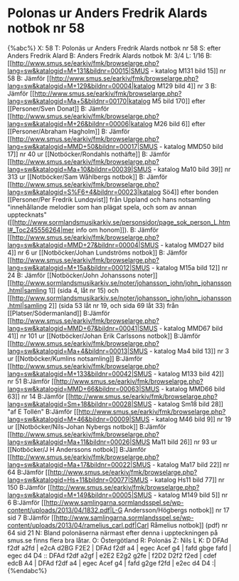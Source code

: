 # Polonas ur Anders Fredrik Alards notbok nr 58

{%abc%}
X: 58
T: Polonäs ur Anders Fredrik Alards notbok nr 58
S: efter Anders Fredrik Alard
B: Anders Fredrik Alards notbok
M: 3/4
L: 1/16
B: [[http://www.smus.se/earkiv/fmk/browselarge.php?lang=sw&katalogid=M+131&bildnr=00015|SMUS - katalog M131 bild 15]] nr 58
B: Jämför [[http://www.smus.se/earkiv/fmk/browselarge.php?lang=sw&katalogid=M+129&bildnr=00004|katalog M129 bild 4]] nr 3
B: Jämför [[http://www.smus.se/earkiv/fmk/browselarge.php?lang=sw&katalogid=Ma+5&bildnr=00170|katalog M5 bild 170]] efter [[Personer/Sven Donat]]
B: Jämför [[http://www.smus.se/earkiv/fmk/browselarge.php?lang=sw&katalogid=M+26&bildnr=00006|katalog M26 bild 6]] efter [[Personer/Abraham Hagholm]]
B: Jämför [[http://www.smus.se/earkiv/fmk/browselarge.php?lang=sw&katalogid=MMD+50&bildnr=00017|SMUS - katalog MMD50 bild 17]] nr 40 ur [[Notböcker/Rondahls nothäfte]]
B: Jämför [[http://www.smus.se/earkiv/fmk/browselarge.php?lang=sw&katalogid=Ma+10&bildnr=00039|SMUS - katalog Ma10 bild 39]] nr 313 ur [[Notböcker/Sam Wåhlbergs notbok]]
B: Jämför [[http://www.smus.se/earkiv/fmk/browselarge.php?lang=sw&katalogid=S%F6+4&bildnr=00023|katalog Sö4]] efter bonden [[Personer/Per Fredrik Lundqvist]] från Uppland och hans notsamling "innehållande melodier som han plägat spela, och som av annan upptecknats" ([[http://www.sormlandsmusikarkiv.se/personsidor/page_sok_person_L.html#_Toc245556264|mer info om honom]]).
B: Jämför [[http://www.smus.se/earkiv/fmk/browselarge.php?lang=sw&katalogid=MMD+27&bildnr=00004|SMUS - katalog MMD27 bild 4]] nr 6 ur [[Notböcker/Johan Lundströms notbok]]
B: Jämför [[http://www.smus.se/earkiv/fmk/browselarge.php?lang=sw&katalogid=M+15a&bildnr=00012|SMUS - katalog M15a bild 12]] nr 24
B: Jämför [[Notböcker/John Johanssons noter]] [[http://www.sormlandsmusikarkiv.se/noter/johansson_john/john_johansson.html|samling 1]] (sida 4, låt nr 15) och [[http://www.sormlandsmusikarkiv.se/noter/johansson_john/john_johansson.html|samling 2]] (sida 53 låt nr 19, och sida 69 låt 33) från [[Platser/Södermanland]]
B:Jämför [[http://www.smus.se/earkiv/fmk/browselarge.php?lang=sw&katalogid=MMD+67&bildnr=00041|SMUS - katalog MMD67 bild 41]] nr 101 ur [[Notböcker/Johan Erik Carlssons notbok]]
B:Jämför [[http://www.smus.se/earkiv/fmk/browselarge.php?lang=sw&katalogid=Ma+4&bildnr=00013|SMUS - katalog Ma4 bild 13]] nr 3 ur [[Notböcker/Kumlins notsamling]]
B:Jämför [[http://www.smus.se/earkiv/fmk/browselarge.php?lang=sw&katalogid=M+133&bildnr=00042|SMUS - katalog M133 bild 42]] nr 51
B:Jämför [[http://www.smus.se/earkiv/fmk/browselarge.php?lang=sw&katalogid=MMD+66&bildnr=00063|SMUS - katalog MMD66 bild 63]] nr 14
B:Jämför [[http://www.smus.se/earkiv/fmk/browselarge.php?lang=sw&katalogid=Sm+18&bildnr=00028|SMUS - katalog Sm18 bild 28]] "af E Tollén"
B:Jämför [[http://www.smus.se/earkiv/fmk/browselarge.php?lang=sw&katalogid=M+46&bildnr=00009|SMUS - katalog M46 bild 9]] nr 19 ur [[Notböcker/Nils-Johan Nybergs notbok]]
B:Jämför [[http://www.smus.se/earkiv/fmk/browselarge.php?lang=sw&katalogid=Ma+11&bildnr=00026|SMUS Ma11 bild 26]] nr 93 ur [[Notböcker/J H Anderssons notbok]]
B:Jämför [[http://www.smus.se/earkiv/fmk/browselarge.php?lang=sw&katalogid=Ma+17&bildnr=00022|SMUS - katalog Ma17 bild 22]] nr 64
B:Jämför [[http://www.smus.se/earkiv/fmk/browselarge.php?lang=sw&katalogid=Hs+11&bildnr=00077|SMUS - katalog Hs11 bild 77]] nr 150
B:Jämför [[http://www.smus.se/earkiv/fmk/browselarge.php?lang=sw&katalogid=M+149&bildnr=00005|SMUS - katalog M149 bild 5]] nr 6
B:Jämför [[http://www.samlingarna.sormlandsspel.se/wp-content/uploads/2013/04/1832.pdf|L-G Andersson/Högbergs notbok]] nr 17 sid 7
B:Jämför [[http://www.samlingarna.sormlandsspel.se/wp-content/uploads/2013/04/ramelius_carl.pdf|Carl Råmelius notbok]] (pdf) nr 64 sid 21
N: Bland polonäserna närmast efter denna i uppteckningen på smus.se finns flera bra låtar.
O: Östergötland
R: Polonäs
Z: Nils L
K: D
DFAd f2df a2fd | e2cA d2BG F2E2 | DFAd f2df a4 | egec Acef g4 | 
fafd gbge fafd | egec d4 D4 :: DFAd f2df a2gf | e2E2 E2g2 g2fe |
f2D2 D2f2 f2ed | cdef edcB A4 | DFAd f2df a4 | egec Acef g4 | 
fafd g2ge f2fd | e2ec d4 D4 :|
{%endabc%}
